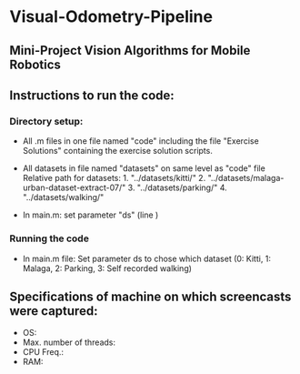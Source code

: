 # Visual-Odometry-Pipeline
## Mini-Project Vision Algorithms for Mobile Robotics



## Instructions to run the code:

### Directory setup:
- All .m files in one file named "code" including the file "Exercise Solutions" containing the exercise solution scripts.
- All datasets in file named "datasets" on same level as "code" file
	Relative path for datasets:
		1. "../datasets/kitti/"
		2. "../datasets/malaga-urban-dataset-extract-07/"
		3. "../datasets/parking/"
		4. "../datasets/walking/"

- In main.m: set parameter "ds" (line )

### Running the code

- In main.m file: Set parameter ds to chose which dataset (0: Kitti, 1: Malaga, 2: Parking, 3: Self recorded walking)


## Specifications of machine on which screencasts were captured:
- OS:
- Max. number of threads:
- CPU Freq.:
- RAM: 